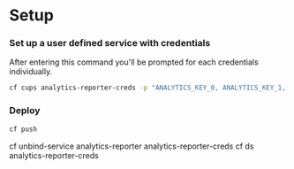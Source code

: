 # Setup
### Set up a user defined service with credentials
After entering this command you'll be prompted for each credentials individually.
```bash
cf cups analytics-reporter-creds -p "ANALYTICS_KEY_0, ANALYTICS_KEY_1, ANALYTICS_KEY_2, ANALYTICS_KEY_3, ANALYTICS_REPORT_EMAIL, ANALYTICS_REPORT_IDS, ANALYTICS_REPORTS_PATH"
```
### Deploy
```bash
cf push
```

cf unbind-service analytics-reporter analytics-reporter-creds
cf ds analytics-reporter-creds
